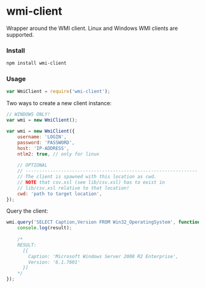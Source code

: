 # wmi-client
Wrapper around the WMI client. Linux and Windows WMI clients are supported.

### Install
```bash
npm install wmi-client
```

### Usage
```javascript
var WmiClient = require('wmi-client');
```
Two ways to create a new client instance:

```javascript
// WINDOWS ONLY!
var wmi = new WmiClient();
```

```javascript
var wmi = new WmiClient({
    username: 'LOGIN',
    password: 'PASSWORD',
    host: 'IP-ADDRESS',
    ntlm2: true, // only for linux
    
    // OPTIONAL
    // ---------------------------------------------------------------
    // The client is spawned with this location as cwd.
    // NOTE that csv.xsl (see lib/csv.xsl) has to exist in 
    // lib/csv.xsl relative to that location!
    cwd: 'path to target location',
});
```

Query the client:
```javascript
wmi.query('SELECT Caption,Version FROM Win32_OperatingSystem', function (err, result) {
    console.log(result);
    
    /*
    RESULT:
      [{
        Caption: 'Microsoft Windows Server 2008 R2 Enterprise',
        Version: '6.1.7601'
      }]
    */
});
```
